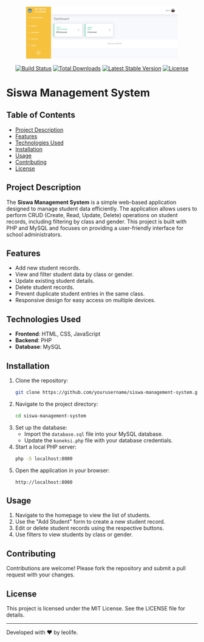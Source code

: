 <p align="center">
<img src="img/sdabsensi.png" width="400">
</p>

<p align="center">
<a href="https://github.com/laravel/framework/actions"><img src="https://github.com/laravel/framework/workflows/tests/badge.svg" alt="Build Status"></a>
<a href="https://packagist.org/packages/laravel/framework"><img src="https://img.shields.io/packagist/dt/laravel/framework" alt="Total Downloads"></a>
<a href="https://packagist.org/packages/laravel/framework"><img src="https://img.shields.io/packagist/v/laravel/framework" alt="Latest Stable Version"></a>
<a href="https://packagist.org/packages/laravel/framework"><img src="https://img.shields.io/packagist/l/laravel/framework" alt="License"></a>
</p>

# Siswa Management System

## Table of Contents
- [Project Description](#project-description)
- [Features](#features)
- [Technologies Used](#technologies-used)
- [Installation](#installation)
- [Usage](#usage)
- [Contributing](#contributing)
- [License](#license)

## Project Description
The **Siswa Management System** is a simple web-based application designed to manage student data efficiently. The application allows users to perform CRUD (Create, Read, Update, Delete) operations on student records, including filtering by class and gender. This project is built with PHP and MySQL and focuses on providing a user-friendly interface for school administrators.

## Features
- Add new student records.
- View and filter student data by class or gender.
- Update existing student details.
- Delete student records.
- Prevent duplicate student entries in the same class.
- Responsive design for easy access on multiple devices.

## Technologies Used
- **Frontend**: HTML, CSS, JavaScript
- **Backend**: PHP
- **Database**: MySQL

## Installation
1. Clone the repository:
   ```bash
   git clone https://github.com/yourusername/siswa-management-system.git
   ```
2. Navigate to the project directory:
   ```bash
   cd siswa-management-system
   ```
3. Set up the database:
   - Import the `database.sql` file into your MySQL database.
   - Update the `koneksi.php` file with your database credentials.
4. Start a local PHP server:
   ```bash
   php -S localhost:8000
   ```
5. Open the application in your browser:
   ```
   http://localhost:8000
   ```

## Usage
1. Navigate to the homepage to view the list of students.
2. Use the "Add Student" form to create a new student record.
3. Edit or delete student records using the respective buttons.
4. Use filters to view students by class or gender.

## Contributing
Contributions are welcome! Please fork the repository and submit a pull request with your changes.

## License
This project is licensed under the MIT License. See the LICENSE file for details.

---

Developed with ❤️ by leolife.

